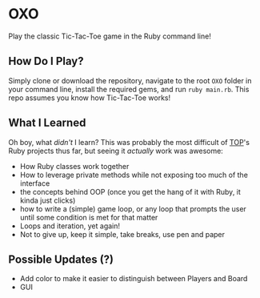 # OXO
Play the classic Tic-Tac-Toe game in the Ruby command line!

## How Do I Play?
Simply clone or download the repository, navigate to the root `OXO` folder in
your command line, install the required gems, and run `ruby main.rb`. This repo
assumes you know how Tic-Tac-Toe works!

## What I Learned

Oh boy, what _didn't_ I learn? This was probably the most difficult of
[TOP][1]'s Ruby projects thus far, but seeing it _actually_ work was awesome:

- How Ruby classes work together
- How to leverage private methods while not exposing too much of the interface
- the concepts behind OOP (once you get the hang of it with Ruby, it kinda
just clicks)
- how to write a (simple) game loop, or any loop that prompts the user
until some condition is met for that matter
- Loops and iteration, yet again!
- Not to give up, keep it simple, take breaks, use pen and paper

## Possible Updates (?)

- Add color to make it easier to distinguish between Players and Board
- GUI

[1]: https://www.theodinproject.com
